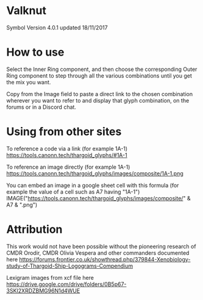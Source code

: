 # Valknut

Symbol Version 4.0.1 updated 18/11/2017
            
# How to use            
Select the Inner Ring component, and then choose the corresponding Outer Ring component to step through all the various combinations until you get the mix you want.

Copy from the Image field to paste a direct link to the chosen combination wherever you want to refer to and display that glyph combination, on the forums or in a Discord chat.

# Using from other sites
To reference a code via a link (for example 1A-1)
https://tools.canonn.tech/thargoid_glyphs/#1A-1

To reference an image directly (for example 1A-1)
https://tools.canonn.tech/thargoid_glyphs/images/composite/1A-1.png

You can embed an image in a google sheet cell with this formula (for example the value of a cell such as A7 having "1A-1")
IMAGE("https://tools.canonn.tech/thargoid_glyphs/images/composite/" & A7 & ".png")

# Attribution
This work would not have been possible without the pioneering research of CMDR Orodir, CMDR Olivia Vespera and other commanders documented here
https://forums.frontier.co.uk/showthread.php/379844-Xenobiology-study-of-Thargoid-Ship-Logograms-Compendium

Lexigram images from xcf file here
https://drive.google.com/drive/folders/0B5p67-3SKI2XRDZBMG96N1d4WUE